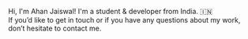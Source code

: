 Hi, I'm Ahan Jaiswal! I'm a student & developer from India. :india: <br>
If you’d like to get in touch or if you have any questions about my work, don’t hesitate to contact me.
